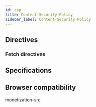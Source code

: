 ```yaml
---
id: csp
title: Content-Security-Policy
sidebar_label: Content-Security-Policy
---
```


## Directives
### Fetch directives

## Specifications

## Browser compatibility

monetization-src
